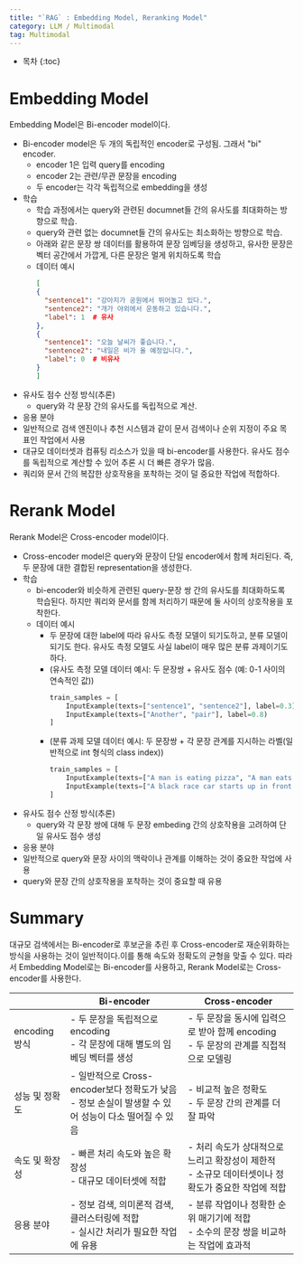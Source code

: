 ```yaml
---
title: "`RAG` : Embedding Model, Reranking Model"
category: LLM / Multimodal
tag: Multimodal
---
```








* 목차
{:toc}











# Embedding Model

Embedding Model은 Bi-encoder model이다. 

- Bi-encoder model은 두 개의 독립적인 encoder로 구성됨. 그래서 "bi" encoder.
  - encoder 1은 입력 query를 encoding
  - encoder 2는 관련/무관 문장을 encoding
  - 두 encoder는 각각 독립적으로 embedding을 생성
- 학습
  - 학습 과정에서는 query와 관련된 documnet들 간의 유사도를 최대화하는 방향으로 학습.
  - query와 관련 없는 documnet들 간의 유사도는 최소화하는 방향으로 학습.
  - 아래와 같은 문장 쌍 데이터를 활용하여 문장 임베딩을 생성하고, 유사한 문장은 벡터 공간에서 가깝게, 다른 문장은 멀게 위치하도록 학습
  - 데이터 예시
    ```json
    [
    {
      "sentence1": "강아지가 공원에서 뛰어놀고 있다.",
      "sentence2": "개가 야외에서 운동하고 있습니다.", 
      "label": 1  # 유사
    },
    {
      "sentence1": "오늘 날씨가 좋습니다.",
      "sentence2": "내일은 비가 올 예정입니다.",
      "label": 0  # 비유사
    }
    ]
    ```
- 유사도 점수 산정 방식(추론)
  - query와 각 문장 간의 유사도를 독립적으로 계산.
-  응용 분야
  - 일반적으로 검색 엔진이나 추천 시스템과 같이 문서 검색이나 순위 지정이 주요 목표인 작업에서 사용
  - 대규모 데이터셋과 컴퓨팅 리소스가 있을 때 bi-encoder를 사용한다. 유사도 점수를 독립적으로 계산할 수 있어 추론 시 더 빠른 경우가 많음.
  - 쿼리와 문서 간의 복잡한 상호작용을 포착하는 것이 덜 중요한 작업에 적합하다.

# Rerank Model

Rerank Model은 Cross-encoder model이다. 

- Cross-encoder model은 query와 문장이 단일 encoder에서 함께 처리된다. 즉, 두 문장에 대한 결합된 representation을 생성한다.
- 학습
  - bi-encoder와 비슷하게 관련된 query-문장 쌍 간의 유사도를 최대화하도록 학습된다. 하지만 쿼리와 문서를 함께 처리하기 때문에 둘 사이의 상호작용을 포착한다.
  - 데이터 예시
    - 두 문장에 대한 label에 따라 유사도 측정 모델이 되기도하고, 분류 모델이 되기도 한다. 유사도 측정 모델도 사실 label이 매우 많은 분류 과제이기도 하다.
    - (유사도 측정 모델 데이터 예시: 두 문장쌍 + 유사도 점수 (예: 0-1 사이의 연속적인 값))
      ```python
      train_samples = [
          InputExample(texts=["sentence1", "sentence2"], label=0.3),
          InputExample(texts=["Another", "pair"], label=0.8)
      ]
      ```
    - (분류 과제 모델 데이터 예시: 두 문장쌍 + 각 문장 관계를 지시하는 라벨(일반적으로 int 형식의 class index))
      ```python
      train_samples = [
          InputExample(texts=["A man is eating pizza", "A man eats something"], label=1),
          InputExample(texts=["A black race car starts up in front of a crowd of people.", "A man is driving down a lonely road."], label=0)
      ]
      ```
- 유사도 점수 산정 방식(추론)
  - query와 각 문장 쌍에 대해 두 문장 embeding 간의 상호작용을 고려하여 단일 유사도 점수 생성
-  응용 분야
  - 일반적으로 query와 문장 사이의 맥락이나 관계를 이해하는 것이 중요한 작업에 사용
  - query와 문장 간의 상호작용을 포착하는 것이 중요할 때 유용


# Summary

대규모 검색에서는 Bi-encoder로 후보군을 추린 후 Cross-encoder로 재순위화하는 방식을 사용하는 것이 일반적이다.이를 통해 속도와 정확도의 균형을 맞출 수 있다. 따라서 Embedding Model로는 Bi-encoder를 사용하고, Rerank Model로는 Cross-encoder를 사용한다.

|             | Bi-encoder                                                             | Cross-encoder                                                 |
| ----------- | ---------------------------------------------------------------------- | ------------------------------------------------------------- |
| encoding 방식 | \- 두 문장을 독립적으로 encoding<br>\- 각 문장에 대해 별도의 임베딩 벡터를 생성                  | \- 두 문장을 동시에 입력으로 받아 함께 encoding<br>\- 두 문장의 관계를 직접적으로 모델링    |
| 성능 및 정확도    | \- 일반적으로 Cross-encoder보다 정확도가 낮음<br>\- 정보 손실이 발생할 수 있어 성능이 다소 떨어질 수 있음 | \- 비교적 높은 정확도<br>\- 두 문장 간의 관계를 더 잘 파악                        |
| 속도 및 확장성    | \- 빠른 처리 속도와 높은 확장성<br>\- 대규모 데이터셋에 적합                                 | \- 처리 속도가 상대적으로 느리고 확장성이 제한적<br>\- 소규모 데이터셋이나 정확도가 중요한 작업에 적합 |
| 응용 분야       | \- 정보 검색, 의미론적 검색, 클러스터링에 적합<br>\- 실시간 처리가 필요한 작업에 유용                  | \- 분류 작업이나 정확한 순위 매기기에 적합<br>\- 소수의 문장 쌍을 비교하는 작업에 효과적        |
